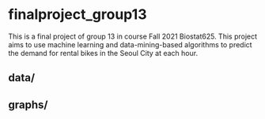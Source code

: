 # finalproject_group13

This is a final project of group 13 in course Fall 2021 Biostat625. This project aims to use machine learning 
and data-mining-based algorithms to predict the demand for rental bikes in the Seoul City at each hour.

## data/


## graphs/
